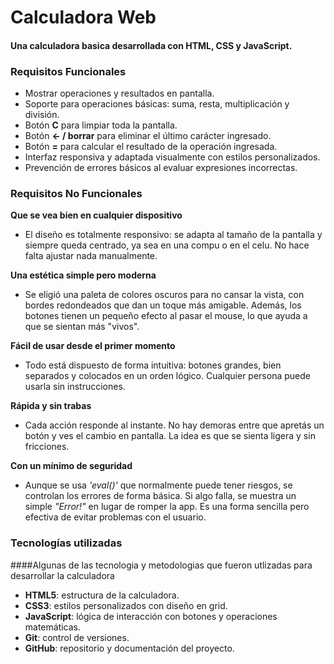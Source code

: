 # Calculadora Web

#### Una calculadora  basica desarrollada con HTML, CSS y JavaScript.


### Requisitos Funcionales

- Mostrar operaciones y resultados en pantalla.
- Soporte para operaciones básicas: suma, resta, multiplicación y división.
- Botón **C** para limpiar toda la pantalla.
- Botón **← / borrar** para eliminar el último carácter ingresado.
- Botón **=** para calcular el resultado de la operación ingresada.
- Interfaz responsiva y adaptada visualmente con estilos personalizados.
- Prevención de errores básicos al evaluar expresiones incorrectas.

### Requisitos No Funcionales

**Que se vea bien en cualquier dispositivo**
- El diseño es totalmente responsivo: se adapta al tamaño de la pantalla y siempre queda centrado, ya sea en una compu o en el celu. No hace falta ajustar nada manualmente.

**Una estética simple pero moderna**
- Se eligió una paleta de colores oscuros para no cansar la vista, con bordes redondeados que dan un toque más amigable. Además, los botones tienen un pequeño efecto al pasar el mouse, lo que ayuda a que se sientan más "vivos".

**Fácil de usar desde el primer momento**
- Todo está dispuesto de forma intuitiva: botones grandes, bien separados y colocados en un orden lógico. Cualquier persona puede usarla sin instrucciones.

**Rápida y sin trabas**
- Cada acción responde al instante. No hay demoras entre que apretás un botón y ves el cambio en pantalla. La idea es que se sienta ligera y sin fricciones.

**Con un mínimo de seguridad**
- Aunque se usa *'eval()'* que normalmente puede tener riesgos, se controlan los errores de forma básica. Si algo falla, se muestra un simple *"Error!"* en lugar de romper la app. Es una forma sencilla pero efectiva de evitar problemas con el usuario.

### Tecnologías utilizadas

####Algunas de las tecnologia y metodologias que fueron utlizadas para desarrollar la calculadora

- **HTML5**: estructura de la calculadora.
- **CSS3**: estilos personalizados con diseño en grid.
- **JavaScript**: lógica de interacción con botones y operaciones matemáticas.
- **Git**: control de versiones.
- **GitHub**: repositorio y documentación del proyecto.
